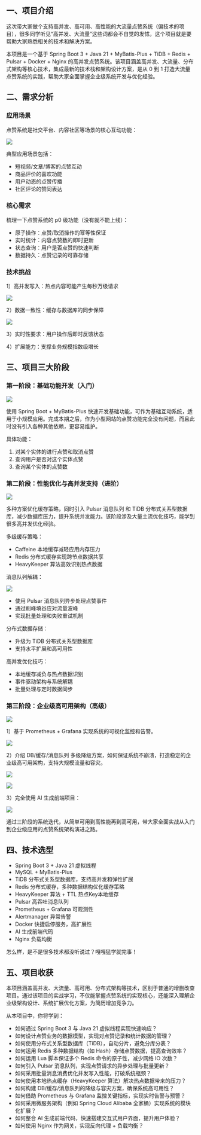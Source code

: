 ## 一、项目介绍
这次带大家做个支持高并发、高可用、高性能的大流量点赞系统（偏技术的项目），很多同学听见“高并发、大流量”这些词都会不自觉的发怵，这个项目就是要帮助大家熟悉相关的技术和解决方案。

本项目是一个基于 Spring Boot 3 + Java 21 + MyBatis-Plus + TiDB + Redis + Pulsar + Docker + Nginx 的高并发点赞系统。该项目涵盖高并发、大流量、分布式架构等核心技术，集成最新的技术栈和架构设计方案，是从 0 到 1 打造大流量点赞系统的实践，帮助大家全面掌握企业级系统开发与优化经验。

## 二、需求分析
### 应用场景
点赞系统是社交平台、内容社区等场景的核心互动功能：

![](./public/images/image%20(3).png)

典型应用场景包括：

+ 短视频/文章/博客的点赞互动
+ 商品评价的喜欢功能
+ 用户动态的点赞传播
+ 社区评论的赞同表达

### 核心需求
梳理一下点赞系统的 p0 级功能（没有就不能上线）：

+ 原子操作：点赞/取消操作的幂等性保证
+ 实时统计：内容点赞数的即时更新
+ 状态查询：用户是否点赞的快速判断
+ 数据持久：点赞记录的可靠存储

### 技术挑战
1）高并发写入：热点内容可能产生每秒万级请求

![](./public/images/image%20(4).png)

2）数据一致性：缓存与数据库的同步保障

![](./public/images/image%20(5).png)

3）实时性要求：用户操作后即时反馈状态

4）扩展能力：支撑业务规模指数级增长

## 三、项目三大阶段
### 第一阶段：基础功能开发（入门）
![](./public/images/image%20(6).png)

使用 Spring Boot + MyBatis-Plus 快速开发基础功能，可作为基础互动系统，适用于小规模应用。完成本期之后，作为小型网站的点赞功能完全没有问题，而且此时没有引入各种其他依赖，更容易维护。

具体功能：

1. 对某个实体的进行点赞和取消点赞
2. 查询用户是否对这个实体点赞
3. 查询某个实体的点赞数



### 第二阶段：性能优化与高并发支持（进阶）
![](./public/images/image%20(7).png)

多种方案优化缓存策略，同时引入 Pulsar 消息队列 和 TiDB 分布式关系型数据库，减少数据库压力，提升系统并发能力。该阶段涉及大量主流优化技巧，能学到很多高并发优化经验。

多级缓存策略：

+ Caffeine 本地缓存减轻应用内存压力
+ Redis 分布式缓存实现跨节点数据共享
+ HeavyKeeper 算法高效识别热点数据

消息队列解耦：

![](./public/images/image%20(8).png)

+ 使用 Pulsar 消息队列异步处理点赞事件
+ 通过削峰填谷应对流量波峰
+ 实现批量处理和失败重试机制

分布式数据存储：

+ 升级为 TiDB 分布式关系型数据库
+ 支持水平扩展和高可用性

高并发优化技巧：

+ 本地缓存减负与热点数据识别
+ 事件驱动架构与系统解耦
+ 批量处理与定时数据同步



### 第三阶段：企业级高可用架构（高级）
![](./public/images/image%20(9).png)

1）基于 Prometheus + Grafana 实现系统的可视化监控和告警。

![](./public/images/Google%20Chrome%202025-04-09%2021.17.20.png)

2）介绍 DB/缓存/消息队列 多级降级方案，如何保证系统不崩溃，打造稳定的企业级高可用架构，支持大规模流量和容灾。

![](./public/images/image%20(10).png)

![](./public/images/image%20(11).png)

3）完全使用 AI 生成前端项目：

![](./public/images/image%20(12).png)



通过三阶段的系统迭代，从简单可用到高性能再到高可用，带大家全面实战从入门到企业级应用的点赞系统架构演进之路。

## 四、技术选型
+ Spring Boot 3 + Java 21 虚拟线程
+ MySQL + MyBatis-Plus
+ TiDB 分布式关系型数据库，支持高并发和弹性扩展
+ Redis 分布式缓存，多种数据结构优化缓存策略
+ HeavyKeeper 算法 + TTL 热点Key本地缓存
+ Pulsar 高吞吐消息队列
+ Prometheus + Grafana 可观测性
+ Alertmanager 异常告警
+ Docker 快捷启停服务，高扩展性
+ AI 生成前端代码
+ Nginx 负载均衡



怎么样，是不是很多技术都没听说过？嘎嘎猛学就完事！

## 五、项目收获
本项目涵盖高并发、大流量、高可用、分布式架构等技术，区别于普通的增删改查项目。通过该项目的实战学习，不仅能掌握点赞系统的实现核心，还能深入理解企业级架构设计、系统扩展优化方案，为简历增加竞争力。

从本项目中，你将学到：

+ 如何通过 Spring Boot 3 与 Java 21 虚拟线程实现快速响应？
+ 如何设计点赞业务的数据模型，实现对点赞记录和统计数据的管理？
+ 如何使用分布式关系型数据库（TiDB），自动分片，避免分库分表？
+ 如何运用 Redis 多种数据结构（如 Hash）存储点赞数据，提高查询效率？
+ 如何运用 Lua 脚本保证多个 Redis 命令的原子性，减少网络 IO 次数？
+ 如何引入 Pulsar 消息队列，实现点赞请求的异步处理与批量更新？
+ 如何采用批量消息消费优化并发写入性能，打破系统瓶颈？
+ 如何使用本地热点缓存（HeavyKeeper 算法）解决热点数据带来的压力？
+ 如何构建 DB/缓存/消息队列的降级与容灾方案，确保系统高可用性？
+ 如何借助 Prometheus 与 Grafana 监控关键指标，实现实时告警与预警？
+ 如何采用微服务架构（例如 Spring Cloud Alibaba 全家桶）实现系统的模块化扩展？
+ 如何整合 AI 生成前端代码，快速搭建交互式用户界面，提升用户体验？
+ 如何使用 Nginx 作为网关，实现反向代理 + 负载均衡？

